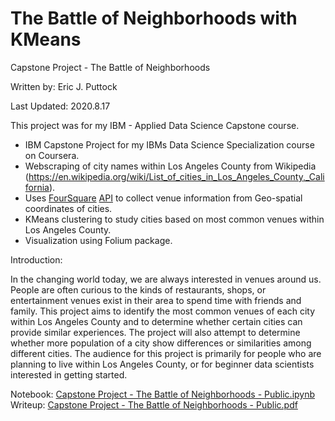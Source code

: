 # The Battle of Neighborhoods with KMeans
Capstone Project - The Battle of Neighborhoods

Written by: Eric J. Puttock

Last Updated: 2020.8.17

This project was for my IBM - Applied Data Science Capstone course.

- IBM Capstone Project for my IBMs Data Science Specialization course on Coursera.
- Webscraping of city names within Los Angeles County from Wikipedia (https://en.wikipedia.org/wiki/List_of_cities_in_Los_Angeles_County,_California).
- Uses [FourSquare](https://foursquare.com/) [API](https://developer.foursquare.com/docs/places-api/endpoints/) to collect venue information from Geo-spatial coordinates of cities.
- KMeans clustering to study cities based on most common venues within Los Angeles County.
- Visualization using Folium package.

Introduction:

In the changing world today, we are always interested in venues around us. People are often curious to the kinds of restaurants, shops, or entertainment venues exist in their area to spend time with friends and family. This project aims to identify the most common venues of each city within Los Angeles County and to determine whether certain cities can provide similar experiences. The project will also attempt to determine whether more population of a city show differences or similarities among different cities. The audience for this project is primarily for people who are planning to live within Los Angeles County, or for beginner data scientists interested in getting started.

Notebook: [Capstone Project - The Battle of Neighborhoods - Public.ipynb](InsertLink)
Writeup: [Capstone Project - The Battle of Neighborhoods - Public.pdf](InsertLink)